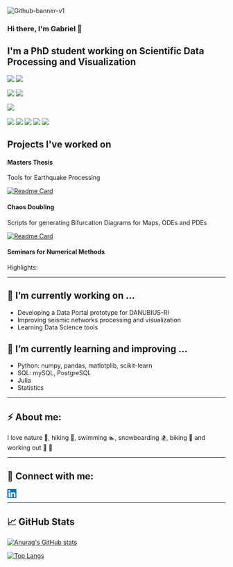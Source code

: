 <p align=”center”>

![Github-banner-v1](https://user-images.githubusercontent.com/72228598/188438938-36bb8adc-8e59-4875-9e7a-c1028ab5632e.png)


### Hi there, I'm Gabriel 👋


## I'm a PhD student working on Scientific Data Processing and Visualization

</p>

![](https://img.shields.io/badge/Linux-FCC624?style=for-the-badge&logo=linux&logoColor=black)
![](https://img.shields.io/badge/Windows-0078D6?style=for-the-badge&logo=windows&logoColor=white)


<!-- ![](https://img.shields.io/badge/Code-PostgreSQL-informational?style=flat&logo=PostgreSQL&color=336791) -->

![](https://img.shields.io/badge/PostgreSQL-316192?style=for-the-badge&logo=postgresql&logoColor=white)
![](https://img.shields.io/badge/MySQL-005C84?style=for-the-badge&logo=mysql&logoColor=white)


![](https://img.shields.io/badge/Python-3776AB?style=for-the-badge&logo=python&logoColor=white)


![](https://img.shields.io/badge/Visual_Studio-5C2D91?style=for-the-badge&logo=visual%20studio&logoColor=white)
![](https://img.shields.io/badge/GIT-E44C30?style=for-the-badge&logo=git&logoColor=white)
![](https://img.shields.io/badge/Notion-000000?style=for-the-badge&logo=notion&logoColor=white)
![](https://img.shields.io/badge/Overleaf-47A141?style=for-the-badge&logo=Overleaf&logoColor=white)
![](https://img.shields.io/badge/Paraview-B1432?style=for-the-badge&logo=Paraview&logoColor=white)


<!-- ![](https://img.shields.io/badge/Tools-Git-informational?style=flat&logo=Git&color=F05032)
![](https://img.shields.io/badge/Tools-GitHub-informational?style=flat&logo=GitHub&color=181717) -->


## Projects I've worked on


#### Masters Thesis

Tools for Earthquake Processing

[![Readme Card](https://github-readme-stats.vercel.app/api/pin/?username=gabipana7&repo=seismicNetworks)](https://github.com/anuraghazra/github-readme-stats)


#### Chaos Doubling

Scripts for generating Bifurcation Diagrams for Maps, ODEs and PDEs

[![Readme Card](https://github-readme-stats.vercel.app/api/pin/?username=gabipana7&repo=ChaosDoubling)](https://github.com/anuraghazra/github-readme-stats)


#### Seminars for Numerical Methods 

Highlights: 


---
## 🔭 I’m currently working on ...


- Developing a Data Portal prototype for DANUBIUS-RI
- Improving seismic networks processing and visualization
- Learning Data Science tools



## 🌱 I’m currently learning and improving ...

- Python: numpy, pandas, matlotplib, scikit-learn
- SQL: mySQL, PostgreSQL
- Julia
- Statistics 



---
## ⚡ About me: 
I love nature :evergreen_tree:, hiking :mount_fuji:, swimming :swimmer:, snowboarding :snowboarder:, biking :bicyclist: and working out :runner: :muscle:



---
## 🤝 Connect with me:

<a href="https://www.linkedin.com/in/gabriel-pana-72a37a24b/"><img align="left" src="https://raw.githubusercontent.com/gabipana7/gabipana7/main/images/linkedin.svg" alt="gabipana7 | LinkedIn" width="21px"/></a> 
<br/>


---
## :chart_with_upwards_trend: GitHub Stats


[![Anurag's GitHub stats](https://github-readme-stats.vercel.app/api?username=gabipana7&show_icons=true&theme=dark)](https://github.com/anuraghazra/github-readme-stats)




[![Top Langs](https://github-readme-stats.vercel.app/api/top-langs/?username=gabipana7&layout=compact)](https://github.com/anuraghazra/github-readme-stats)



